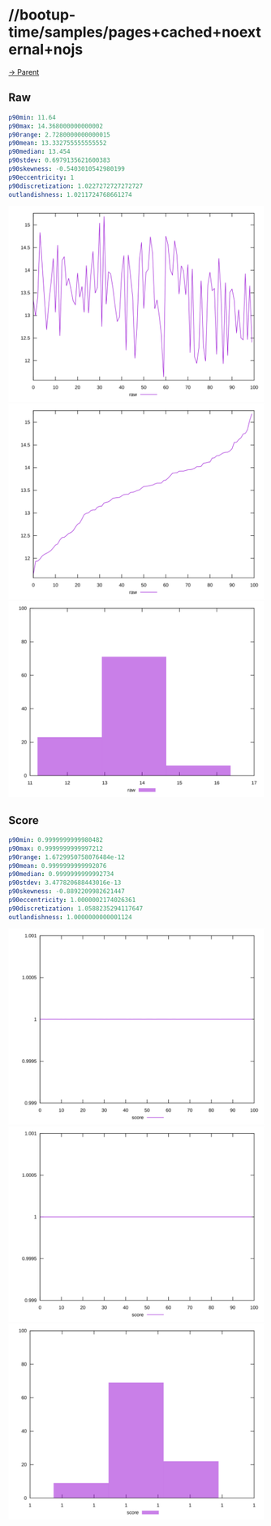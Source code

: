 
# //bootup-time/samples/pages+cached+noexternal+nojs

[→ Parent](../..)


## Raw


```yaml
p90min: 11.64
p90max: 14.368000000000002
p90range: 2.7280000000000015
p90mean: 13.332755555555552
p90median: 13.454
p90stdev: 0.6979135621600383
p90skewness: -0.5403010542980199
p90eccentricity: 1
p90discretization: 1.0227272727272727
outlandishness: 1.0211724768661274

```

![PLOT: raw-values](./raw/values.svg)![PLOT: raw-sorted](./raw/sorted.svg)![PLOT: raw-histogram](./raw/histogram.svg)
## Score


```yaml
p90min: 0.9999999999980482
p90max: 0.9999999999997212
p90range: 1.6729950758076484e-12
p90mean: 0.9999999999992076
p90median: 0.9999999999992734
p90stdev: 3.477820688443016e-13
p90skewness: -0.8892209982621447
p90eccentricity: 1.0000002174026361
p90discretization: 1.0588235294117647
outlandishness: 1.0000000000001124

```

![PLOT: score-values](./score/values.svg)![PLOT: score-sorted](./score/sorted.svg)![PLOT: score-histogram](./score/histogram.svg)